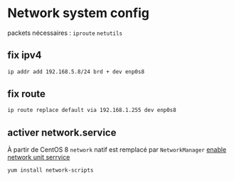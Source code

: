 # Network system config

packets nécessaires :
`iproute`
`netutils`

## fix ipv4

```bash
ip addr add 192.168.5.8/24 brd + dev enp0s8
```

## fix route

```bash
ip route replace default via 192.168.1.255 dev enp0s8
```

## activer network.service
À partir de CentOS 8 `network` natif est remplacé par `NetworkManager`
[enable network unit serrvice](https://www.golinuxcloud.com/unit-network-service-not-found-rhel-8-linux/)

```bash
yum install network-scripts
```
